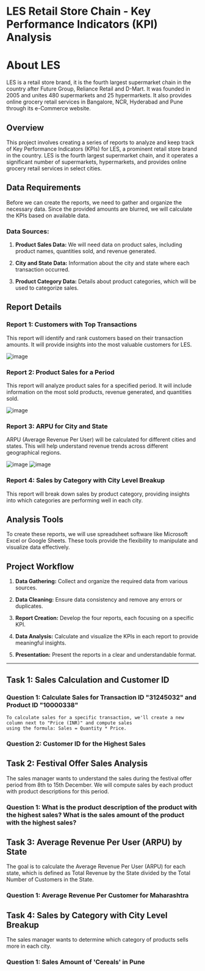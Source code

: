 # LES Retail Store Chain - Key Performance Indicators (KPI) Analysis

# About LES 

LES is a retail store brand, it is the fourth largest supermarket chain in the country after Future Group, Reliance Retail and D-Mart. 
It was founded in 2005 and unites 480 supermarkets and 25 hypermarkets. It also provides online grocery retail services in Bangalore, NCR, Hyderabad and Pune through its e-Commerce website.

## Overview

This project involves creating a series of reports to analyze and keep track of Key Performance Indicators (KPIs) for LES, a prominent retail store brand in the country. LES is the fourth largest supermarket chain, and it operates a significant number of supermarkets, hypermarkets, and provides online grocery retail services in select cities.

## Data Requirements

Before we can create the reports, we need to gather and organize the necessary data. Since the provided amounts are blurred, we will calculate the KPIs based on available data.

### Data Sources:

1. **Product Sales Data:** We will need data on product sales, including product names, quantities sold, and revenue generated.

2. **City and State Data:** Information about the city and state where each transaction occurred.

3. **Product Category Data:** Details about product categories, which will be used to categorize sales.

## Report Details

### Report 1: Customers with Top Transactions

This report will identify and rank customers based on their transaction amounts. It will provide insights into the most valuable customers for LES.

![image](https://github.com/sanjanapaluri/Microsoft-Excel-Projects/assets/127730680/2b7bfdab-5a91-4d84-89f4-54613116ed54)


### Report 2: Product Sales for a Period

This report will analyze product sales for a specified period. It will include information on the most sold products, revenue generated, and quantities sold.

![image](https://github.com/sanjanapaluri/Microsoft-Excel-Projects/assets/127730680/388f3978-afcf-4d85-a19e-8166dfd13567)


### Report 3: ARPU for City and State

ARPU (Average Revenue Per User) will be calculated for different cities and states. This will help understand revenue trends across different geographical regions.

![image](https://github.com/sanjanapaluri/Microsoft-Excel-Projects/assets/127730680/fc057534-8724-42f6-91ff-299ef63802aa)   ![image](https://github.com/sanjanapaluri/Microsoft-Excel-Projects/assets/127730680/df2bbeab-5c57-47c8-8a8a-1539b60c976d)



### Report 4: Sales by Category with City Level Breakup

This report will break down sales by product category, providing insights into which categories are performing well in each city.


## Analysis Tools

To create these reports, we will use spreadsheet software like Microsoft Excel or Google Sheets. These tools provide the flexibility to manipulate and visualize data effectively.

## Project Workflow

1. **Data Gathering:** Collect and organize the required data from various sources.

2. **Data Cleaning:** Ensure data consistency and remove any errors or duplicates.

3. **Report Creation:** Develop the four reports, each focusing on a specific KPI.

4. **Data Analysis:** Calculate and visualize the KPIs in each report to provide meaningful insights.

5. **Presentation:** Present the reports in a clear and understandable format.

---------------------------------------------------------------------------------------------------------------------------------------

## Task 1: Sales Calculation and Customer ID

### Question 1: Calculate Sales for Transaction ID "31245032" and Product ID "10000338"

    To calculate sales for a specific transaction, we'll create a new column next to "Price (INR)" and compute sales
    using the formula: Sales = Quantity * Price.


### Question 2: Customer ID for the Highest Sales



## Task 2: Festival Offer Sales Analysis

The sales manager wants to understand the sales during the festival offer period from 8th to 15th December. We will compute sales by each product with product descriptions for this period.

### Question 1: What is the product description of the product with the highest sales? What is the sales amount of the product with the highest sales?



## Task 3: Average Revenue Per User (ARPU) by State

The goal is to calculate the Average Revenue Per User (ARPU) for each state, which is defined as Total Revenue by the State divided by the Total Number of Customers in the State.

### Question 1: Average Revenue Per Customer for Maharashtra



## Task 4: Sales by Category with City Level Breakup

The sales manager wants to determine which category of products sells more in each city.

### Question 1: Sales Amount of 'Cereals' in Pune


